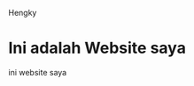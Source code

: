 Hengky

<!DOCTYPE html>
<html>
<head>
<title>Ini adalah Judul</title>
</head>

<body>
<h1>Ini adalah Website saya</h1>
<p>ini website saya</p>
</body>

</html>
